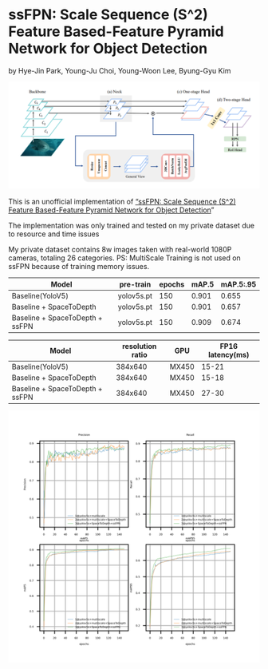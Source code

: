 # ssFPN: Scale Sequence (S^2) Feature Based-Feature Pyramid Network for Object Detection

by Hye-Jin Park, Young-Ju Choi, Young-Woon Lee, Byung-Gyu Kim

![ssFPN](ssFPN.png)

This is an unofficial implementation of [“ssFPN: Scale Sequence (S^2) Feature Based-Feature Pyramid Network for Object Detection](https://arxiv.org/abs/2208.11533v2)”

The implementation was only trained and tested on my private dataset due to resource and time issues

My private dataset contains 8w images taken with real-world 1080P cameras, totaling 26 categories.
PS: MultiScale Training is not used on ssFPN because of training memory issues.

| Model                           | pre-train  | epochs | mAP.5 | mAP.5:.95 |
| ------------------------------- | ---------- | ------ | ----- | --------- |
| Baseline(YoloV5)                | yolov5s.pt | 150    | 0.901 | 0.655     |
| Baseline + SpaceToDepth                | yolov5s.pt | 150    | 0.901 | 0.657     |
| Baseline + SpaceToDepth + ssFPN | yolov5s.pt | 150    | 0.909 | 0.674     |

| Model                           | resolution ratio | GPU   | FP16 latency(ms) |
| ------------------------------- | ---------------- | ----- | ---------------- |
| Baseline(YoloV5)                | 384x640          | MX450 | 15-21            |
| Baseline + SpaceToDepth                | 384x640          | MX450 | 15-18            |
| Baseline + SpaceToDepth + ssFPN | 384x640          | MX450 | 27-30            |

![v5ssFPN](v5ssFPN.png)
